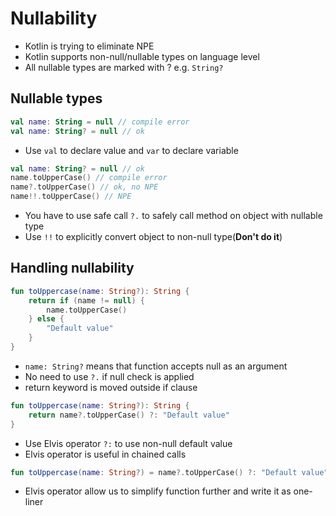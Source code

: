 # Nullability
* Kotlin is trying to eliminate NPE
* Kotlin supports non-null/nullable types on language level
* All nullable types are marked with ? e.g. `String?`

## Nullable types
```kotlin
val name: String = null // compile error
val name: String? = null // ok
```
* Use `val` to declare value and `var` to declare variable
```kotlin
val name: String? = null // ok
name.toUpperCase() // compile error
name?.toUpperCase() // ok, no NPE
name!!.toUpperCase() // NPE
```
* You have to use safe call `?.` to safely call method on object with nullable type
* Use `!!` to explicitly convert object to non-null type(**Don't do it**)

## Handling nullability
```kotlin
fun toUppercase(name: String?): String {
    return if (name != null) {
        name.toUpperCase()
    } else {
        "Default value"
    }
}
```
* `name: String?` means that function accepts null as an argument
* No need to use `?.` if null check is applied
* return keyword is moved outside if clause
```kotlin
fun toUppercase(name: String?): String {
    return name?.toUpperCase() ?: "Default value"
}
```
* Use Elvis operator `?:` to use non-null default value
* Elvis operator is useful in chained calls
```kotlin
fun toUppercase(name: String?) = name?.toUpperCase() ?: "Default value"
```
* Elvis operator allow us to simplify function further and write it as one-liner